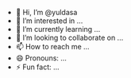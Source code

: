 - 👋 Hi, I’m @yuldasa
- 👀 I’m interested in ...
- 🌱 I’m currently learning ...
- 💞️ I’m looking to collaborate on ...
- 📫 How to reach me ...
- 😄 Pronouns: ...
- ⚡ Fun fact: ...

<!---
yuldasa/yuldasa is a ✨ special ✨ repository because its `README.md` (this file) appears on your GitHub profile.
You can click the Preview link to take a look at your changes.
--->
